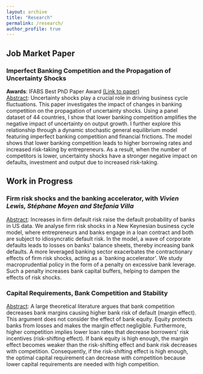 ```yaml
---
layout: archive
title: "Research"
permalink: /research/
author_profile: true
---
```


## Job Market Paper

### Imperfect Banking Competition and the Propagation of Uncertainty Shocks

**Awards**:  IFABS Best PhD Paper Award [(Link to paper)](https://github.com/tommaso-gasparini-econ/tommaso-gasparini-econ.github.io/raw/master/files/JMP.pdf)
<br/>
<ins>Abstract</ins>: Uncertainty shocks play a crucial role in driving business cycle fluctuations. This paper investigates the impact of changes in banking competition on the propagation of uncertainty shocks. Using a panel dataset of 44 countries, I show that lower banking competition amplifies the negative impact of uncertainty on output growth. I further explore this relationship through a dynamic stochastic general equilibrium model featuring imperfect banking competition and financial frictions. The model shows that lower banking competition leads to higher borrowing rates and increased risk-taking by entrepreneurs. As a result, when the number of competitors is lower, uncertainty shocks have a stronger negative impact on defaults, investment and output due to increased risk-taking.
## Work in Progress
### Firm risk shocks and the banking accelerator, with _Vivien Lewis, Stéphane Moyen and Stefania Villa_
<ins>Abstract</ins>:   Increases in firm default risk raise the default probability of banks in US data. We analyse firm risk shocks in a New Keynesian business cycle model, where entrepreneurs and banks engage in a loan contract and both are subject to idiosyncratic default risk. In the model, a wave of corporate defaults leads to losses on banks' balance sheets, thereby increasing bank defaults. A more leveraged banking sector exacerbates the contractionary effects of firm risk shocks, acting as a `banking accelerator'. We study macroprudential policy in the form of a penalty on excessive bank leverage. Such a penalty increases bank capital buffers, helping to dampen the effects of risk shocks.


### Capital Requirements, Bank Competition and Stability
<ins>Abstract</ins>:   A large theoretical literature argues that bank competition decreases bank margins causing higher bank risk of default (margin effect). This argument does not consider the effect of bank equity. Equity protects banks from losses and makes the margin effect negligible. Furthermore, higher competition implies lower loan rates that decrease borrowers' risk incentives (risk-shifting effect). If bank equity is high enough, the margin effect becomes weaker than the risk-shifting effect and bank risk decreases with competition. Consequently, if the risk-shifting effect is high enough, the optimal capital requirement can decrease with competition because lower capital requirements are needed with high competition.

